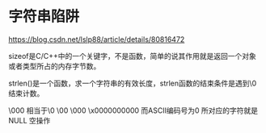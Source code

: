# 字符串陷阱

https://blog.csdn.net/lslp88/article/details/80816472

sizeof是C/C++中的一个关键字，不是函数，简单的说其作用就是返回一个对象或者类型所占的内存字节数。

strlen()是一个函数，求一个字符串的有效长度，strlen函数的结束条件是遇到\0结束计数。

\000 相当于\0 \00 \000 \x0000000000 而ASCII编码号为0 所对应的字符就是 NULL 空操作